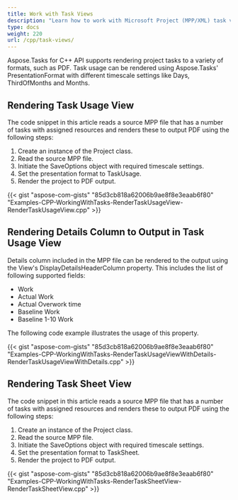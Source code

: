```yaml
---
title: Work with Task Views
description: "Learn how to work with Microsoft Project (MPP/XML) task views using Aspose.Tasks for C++."
type: docs
weight: 220
url: /cpp/task-views/
---
```


Aspose.Tasks for C++ API supports rendering project tasks to a variety of formats, such as PDF. Task usage can be rendered using Aspose.Tasks' PresentationFormat with different timescale settings like Days, ThirdOfMonths and Months.

## **Rendering Task Usage View**
The code snippet in this article reads a source MPP file that has a number of tasks with assigned resources and renders these to output PDF using the following steps:

1. Create an instance of the Project class.
2. Read the source MPP file.
3. Initiate the SaveOptions object with required timescale settings.
4. Set the presentation format to TaskUsage.
5. Render the project to PDF output.

{{< gist "aspose-com-gists" "85d3cb818a62006b9ae8f8e3eaab6f80" "Examples-CPP-WorkingWithTasks-RenderTaskUsageView-RenderTaskUsageView.cpp" >}}

## **Rendering Details Column to Output in Task Usage View**
Details column included in the MPP file can be rendered to the output using the View's DisplayDetailsHeaderColumn property. This includes the list of following supported fields:

- Work
- Actual Work
- Actual Overwork time
- Baseline Work
- Baseline 1-10 Work

The following code example illustrates the usage of this property.

{{< gist "aspose-com-gists" "85d3cb818a62006b9ae8f8e3eaab6f80" "Examples-CPP-WorkingWithTasks-RenderTaskUsageViewWithDetails-RenderTaskUsageViewWithDetails.cpp" >}}

## **Rendering Task Sheet View**
The code snippet in this article reads a source MPP file that has a number of tasks with assigned resources and renders these to output PDF using the following steps:

1. Create an instance of the Project class.
2. Read the source MPP file.
3. Initiate the SaveOptions object with required timescale settings.
4. Set the presentation format to TaskSheet.
5. Render the project to PDF output.

{{< gist "aspose-com-gists" "85d3cb818a62006b9ae8f8e3eaab6f80" "Examples-CPP-WorkingWithTasks-RenderTaskSheetView-RenderTaskSheetView.cpp" >}}
